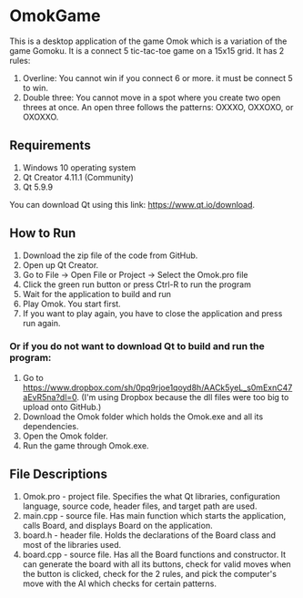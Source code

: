 # OmokGame
This is a desktop application of the game Omok which is a variation of the game Gomoku. It is a connect 5 tic-tac-toe game on a 15x15 grid. It has 2 rules: 
1. Overline: You cannot win if you connect 6 or more. it must be connect 5 to win.
2. Double three: You cannot move in a spot where you create two open threes at once. An open three follows the patterns: OXXXO, OXXOXO, or OXOXXO.
## Requirements
1. Windows 10 operating system
2. Qt Creator 4.11.1 (Community)
3. Qt 5.9.9

You can download Qt using this link: https://www.qt.io/download.

## How to Run
1. Download the zip file of the code from GitHub.
2. Open up Qt Creator.
3. Go to File -> Open File or Project -> Select the Omok.pro file
4. Click the green run button or press Ctrl-R to run the program
5. Wait for the application to build and run
6. Play Omok. You start first.
7. If you want to play again, you have to close the application and press run again.

### Or if you do not want to download Qt to build and run the program:
1. Go to https://www.dropbox.com/sh/0pq9rjoe1qoyd8h/AACk5yeL_s0mExnC47aEvR5na?dl=0. (I'm using Dropbox because the dll files were too big to upload onto GitHub.)
2. Download the Omok folder which holds the Omok.exe and all its dependencies.
3. Open the Omok folder.
4. Run the game through Omok.exe.

## File Descriptions
1. Omok.pro - project file. Specifies the what Qt libraries, configuration language, source code, header files, and target path are used.
2. main.cpp - source file. Has main function which starts the application, calls Board, and displays Board on the application.
3. board.h - header file. Holds the declarations of the Board class and most of the libraries used.
4. board.cpp - source file. Has all the Board functions and constructor. It can generate the board with all its buttons, check for valid moves when the button is clicked, check for the 2 rules, and pick the computer's move with the AI which checks for certain patterns.
